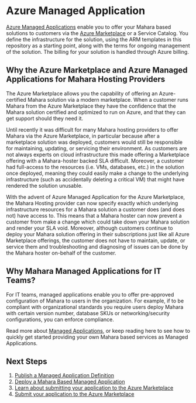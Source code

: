 # Azure Managed Application

[Azure Managed
Applications](https://docs.microsoft.com/en-us/azure/managed-applications/overview) enable you to offer your Mahara based
solutions to customers via the [Azure Marketplace](https://azuremarketplace.microsoft.com/en-us/marketplace/) or a Service Catalog. You define the
infrastructure for the solution, using the ARM templates in this
repository as a starting point, along with the terms for ongoing
management of the solution. The billing for your solution is handled
through Azure billing.

## Why the Azure Marketplace and Azure Managed Applications for Mahara Hosting Providers
The Azure Marketplace allows you the capability of offering an Azure-certified Mahara solution via a modern marketplace. When a customer runs Mahara from the Azure Marketplace they have the confidence that the Mahara solution certified and optimized to run on Azure, and that they can get support should they need it. 

Until recently it was difficult for many Mahara hosting providers to offer Mahara via the Azure Marketplace, in particular because after a marketplace solution was deployed, customers would still be responsible for maintaining, updating, or servicing their environment. As customers are not always experts on cloud infrastructure this made offering a Marketplace offering with a Mahara-hoster backed SLA difficult.  Moreover, a customer had full-access to the resources (i.e. VMs, databases, etc.) in the solution once deployed, meaning they could easily make a change to the underlying infrastructure (such as accidentally deleting a critical VM) that might have rendered the solution unusable.  

With the advent of Azure Managed Application for the Azure Marketplace, the Mahara Hosting provider can now specify exactly which underlying infrastructure resources for a Mahara solution a customer does (and does not) have access to. This means that a Mahara hoster can now prevent a customer from make a change which could take down your Mahara solution and render your SLA void. Moreover, although customers continue to deploy your Mahara solution offering in their subscriptions just like all Azure Marketplace offerings, the customer does not have to maintain, update, or service them and troubleshooting and diagnosing of issues can be done by the Mahara hoster on-behalf of the customer.

## Why Mahara Managed Applications for IT Teams?
For IT teams, managed applications enable you to offer pre-approved configuration of Mahara
to users in the organization. For example, if to be compliant with organizational standards you require users deploy Mahara with certain version number, database SKUs or networking/security configurations, you can enforce compliance. 

Read more about [Managed
Applications](https://docs.microsoft.com/en-us/azure/managed-applications/overview),
or keep reading here to see how to quickly get started providing your
own Mahara based services as Managed Applications.

## Next Steps

  1. [Publish a Managed Application Definition](PublishMaharaManagedApplication.md)
  2. [Deploy a Mahara Based Managed Application](DeployMaharaManagedApp.md)
  3. [Learn about submitting your application to the Azure Marketplace](https://docs.microsoft.com/en-us/azure/marketplace/marketplace-publishers-guide)
  4. [Submit your application to the Azure Marketplace](https://azuremarketplace.microsoft.com/en-us/sell/nominate)
  
